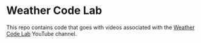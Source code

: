 # Weather Code Lab

This repo contains code that goes with videos associated with the [Weather Code Lab](https://www.youtube.com/@WeatherCodeLab) YouTube channel.


